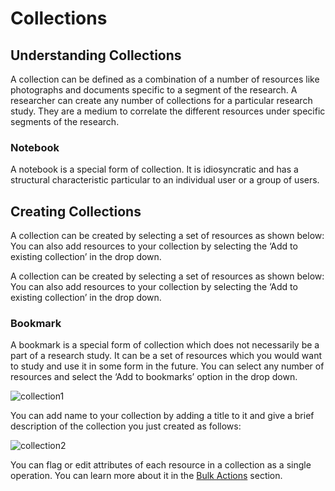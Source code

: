 Collections 
===========

Understanding Collections 
------------------------- 
A collection can be defined as a combination of a number of resources like
photographs and documents specific to a segment of the research. A researcher
can create any number of collections for a particular research study. They are
a medium to correlate the different resources under specific segments of the
research.

### Notebook 
A notebook is a special form of collection. It is idiosyncratic and has a
structural characteristic particular to an individual user or a group of users.

Creating Collections 
-------------------- 
A collection can be created by selecting a set of resources as shown below: You
can also add resources to your collection by selecting the ‘Add to existing
collection’ in the drop down.

A collection can be created by selecting a set of resources as shown below: You
can also add resources to your collection by selecting the ‘Add to existing
collection’ in the drop down.

### Bookmark 
A bookmark is a special form of collection which does not necessarily be a part
of a research study. It can be a set of resources which you would want to study
and use it in some form in the future. You can select any number of resources
and select the ‘Add to bookmarks’ option in the drop down.

![collection1](../img/docs/collection-1.png)

You can add name to your collection by adding a title to it and give a brief
description of the collection you just created as follows:

![collection2](../img/docs/collection-2.png)

You can flag or edit attributes of each resource in a collection as a single
operation. You can learn more about it in the [Bulk Actions](bulk-actions)
section.
